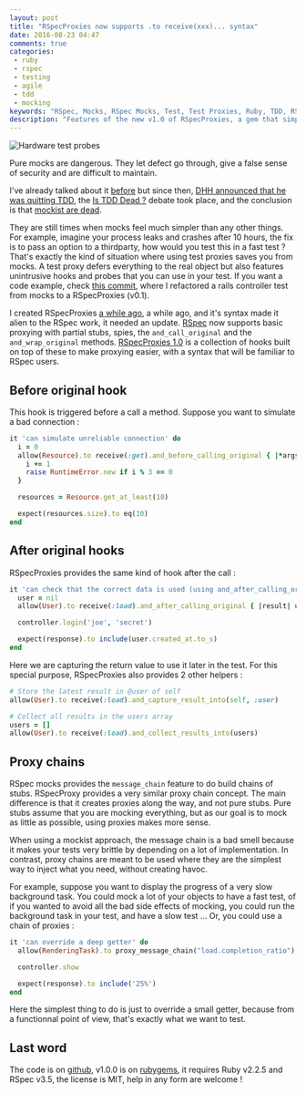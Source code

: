 ```yaml
---
layout: post
title: "RSpecProxies now supports .to receive(xxx)... syntax"
date: 2016-08-23 04:47
comments: true
categories:
 - ruby
 - rspec
 - testing
 - agile
 - tdd
 - mocking
keywords: "RSpec, Mocks, RSpec Mocks, Test, Test Proxies, Ruby, TDD, RSpecProxies"
description: "Features of the new v1.0 of RSpecProxies, a gem that simplifies RSpec mocking with proxies"
---
```

![Hardware test probes]({{site.url}}/imgs/2016-08-23-rspecproxies-now-supports-to-receive-xxx-dot-dot-dot-syntax/test_probes.jpg)

Pure mocks are dangerous. They let defect go through, give a false sense of security and are difficult to maintain.

I've already talked about it [before](/hitting-the-middle-ground-between-classicist-and-mockist-tdd/) but since then, [DHH announced that he was quitting TDD](http://david.heinemeierhansson.com/2014/tdd-is-dead-long-live-testing.html), the [Is TDD Dead ?](http://martinfowler.com/articles/is-tdd-dead/) debate took place, and the conclusion is that [mockist are dead](https://www.thoughtworks.com/insights/blog/mockists-are-dead-long-live-classicists).

They are still times when mocks feel much simpler than any other things. For example, imagine your process leaks and crashes after 10 hours, the fix is to pass an option to a thirdparty, how would you test this in a fast test ? That's exactly the kind of situation where using test proxies saves you from mocks. A test proxy defers everything to the real object but also features unintrusive hooks and probes that you can use in your test. If you want a code example, check [this commit](https://github.com/philou/mes-courses/commit/2c9fce17f9b59d0b3828f309015c07b17cceddf4?diff=split), where I refactored a rails controller test from mocks to a RSpecProxies (v0.1).

I created RSpecProxies [a while ago](/my-new-gem-for-creating-rspec-proxies/), a while ago, and it's syntax made it alien to the RSpec work, it needed an update. [RSpec](http://rspec.info) now supports basic proxying with partial stubs, spies, the ```and_call_original``` and the ```and_wrap_original``` methods. [RSpecProxies 1.0](https://github.com/philou/rspecproxies) is a collection of hooks built on top of these to make proxying easier, with a syntax that will be familiar to RSpec users.

## Before original hook

This hook is triggered before a call a method. Suppose you want to simulate a bad connection :

```ruby
it 'can simulate unreliable connection' do
  i = 0
  allow(Resource).to receive(:get).and_before_calling_original { |*args|
    i += 1
    raise RuntimeError.new if i % 3 == 0
  }

  resources = Resource.get_at_least(10)

  expect(resources.size).to eq(10)
end
```

## After original hooks

RSpecProxies provides the same kind of hook after the call :

``` ruby
it 'can check that the correct data is used (using and_after_calling_original' do
  user = nil
  allow(User).to receive(:load).and_after_calling_original { |result| user = result }

  controller.login('joe', 'secret')

  expect(response).to include(user.created_at.to_s)
end
```

Here we are capturing the return value to use it later in the test. For this special purpose, RSpecProxies also provides 2 other helpers :

``` ruby
# Store the latest result in @user of self
allow(User).to receive(:load).and_capture_result_into(self, :user)

# Collect all results in the users array
users = []
allow(User).to receive(:load).and_collect_results_into(users)
```

## Proxy chains

RSpec mocks provides the ```message_chain``` feature to do build chains of stubs. RSpecProxy provides a very similar proxy chain concept. The main difference is that it creates proxies along the way, and not pure stubs. Pure stubs assume that you are mocking everything, but as our goal is to mock as little as possible, using proxies makes more sense.

When using a mockist approach, the message chain is a bad smell because it makes your tests very brittle by depending on a lot of implementation. In contrast, proxy chains are meant to be used where they are the simplest way to inject what you need, without creating havoc.

For example, suppose you want to display the progress of a very slow background task. You could mock a lot of your objects to have a fast test, of if you wanted to avoid all the bad side effects of mocking, you could run the background task in your test, and have a slow test ... Or, you could use a chain of proxies :

``` ruby
it 'can override a deep getter' do
  allow(RenderingTask).to proxy_message_chain("load.completion_ratio") { |e| e.and_return(0.2523) }

  controller.show

  expect(response).to include('25%')
end
```

Here the simplest thing to do is just to override a small getter, because from a functionnal point of view, that's exactly what we want to test.

## Last word

The code is on [github](https://github.com/philou/rspecproxies), v1.0.0 is on [rubygems](https://rubygems.org/gems/rspecproxies/versions/0.1.0), it requires Ruby v2.2.5 and RSpec v3.5, the license is MIT, help in any form are welcome !

